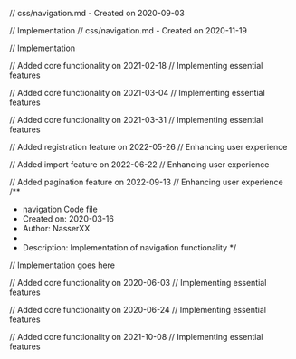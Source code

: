 // css/navigation.md - Created on 2020-09-03

// Implementation
// css/navigation.md - Created on 2020-11-19

// Implementation

// Added core functionality on 2021-02-18
// Implementing essential features

// Added core functionality on 2021-03-04
// Implementing essential features

// Added core functionality on 2021-03-31
// Implementing essential features

// Added registration feature on 2022-05-26
// Enhancing user experience

// Added import feature on 2022-06-22
// Enhancing user experience

// Added pagination feature on 2022-09-13
// Enhancing user experience
/**
 * navigation Code file
 * Created on: 2020-03-16
 * Author: NasserXX
 *
 * Description: Implementation of navigation functionality
 */
 
// Implementation goes here


// Added core functionality on 2020-06-03
// Implementing essential features

// Added core functionality on 2020-06-24
// Implementing essential features

// Added core functionality on 2021-10-08
// Implementing essential features
